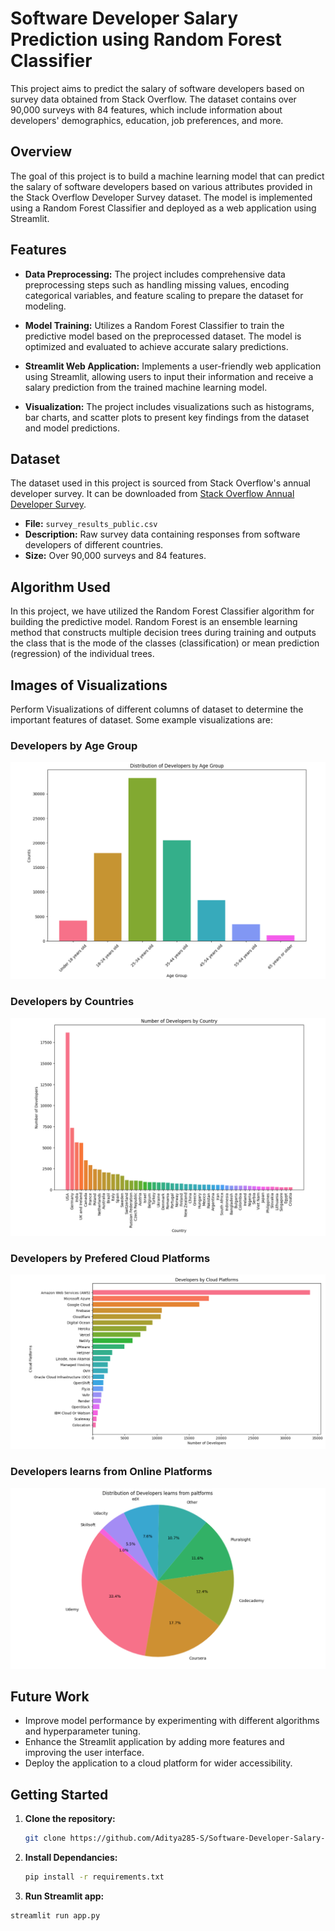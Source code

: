 # Software Developer Salary Prediction using Random Forest Classifier

This project aims to predict the salary of software developers based on survey data obtained from Stack Overflow. The dataset contains over 90,000 surveys with 84 features, which include information about developers' demographics, education, job preferences, and more.

## Overview

The goal of this project is to build a machine learning model that can predict the salary of software developers based on various attributes provided in the Stack Overflow Developer Survey dataset. The model is implemented using a Random Forest Classifier and deployed as a web application using Streamlit.

## Features

- **Data Preprocessing:** The project includes comprehensive data preprocessing steps such as handling missing values, encoding categorical variables, and feature scaling to prepare the dataset for modeling.

- **Model Training:** Utilizes a Random Forest Classifier to train the predictive model based on the preprocessed dataset. The model is optimized and evaluated to achieve accurate salary predictions.

- **Streamlit Web Application:** Implements a user-friendly web application using Streamlit, allowing users to input their information and receive a salary prediction from the trained machine learning model.

- **Visualization:** The project includes visualizations such as histograms, bar charts, and scatter plots to present key findings from the dataset and model predictions.


## Dataset

The dataset used in this project is sourced from Stack Overflow's annual developer survey. It can be downloaded from [Stack Overflow Annual Developer Survey](https://insights.stackoverflow.com/survey).

- **File:** `survey_results_public.csv`
- **Description:** Raw survey data containing responses from software developers of different countries.
- **Size:** Over 90,000 surveys and 84 features.
  
## Algorithm Used

In this project, we have utilized the Random Forest Classifier algorithm for building the predictive model. Random Forest is an ensemble learning method that constructs multiple decision trees during training and outputs the class that is the mode of the classes (classification) or mean prediction (regression) of the individual trees.

## Images of Visualizations

Perform Visualizations of different columns of dataset to determine the important features of dataset. Some example visualizations are:

### Developers by Age Group

![](https://github.com/Aditya285-S/Software-Developer-Salary-Prediction/blob/main/Visualizations/Develpoers%20by%20Age%20Group.png)

### Developers by Countries

![](https://github.com/Aditya285-S/Software-Developer-Salary-Prediction/blob/main/Visualizations/Develpoers%20by%20Countries.png)

### Developers by Prefered Cloud Platforms

![](https://github.com/Aditya285-S/Software-Developer-Salary-Prediction/blob/main/Visualizations/Develpoers%20by%20prefered%20Cloud%20Platforms.png)

### Developers learns from Online Platforms

![](https://github.com/Aditya285-S/Software-Developer-Salary-Prediction/blob/main/Visualizations/Develpoers%20learns%20form%20Online%20Platforms.png)


## Future Work

- Improve model performance by experimenting with different algorithms and hyperparameter tuning.
- Enhance the Streamlit application by adding more features and improving the user interface.
- Deploy the application to a cloud platform for wider accessibility.


## Getting Started

1. **Clone the repository:**

   ```bash
   git clone https://github.com/Aditya285-S/Software-Developer-Salary-Prediction.git

2. **Install Dependancies:**

   ```bash
   pip install -r requirements.txt

3.  **Run Streamlit app:**

   ```bash
   streamlit run app.py
